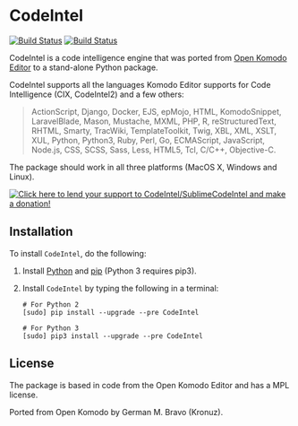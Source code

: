 CodeIntel
=========

[![Build Status](https://travis-ci.org/SublimeCodeIntel/CodeIntel.svg)](https://travis-ci.org/SublimeCodeIntel/CodeIntel) [![Build Status](https://ci.appveyor.com/api/projects/status/github/Kronuz/CodeIntel?svg=true)](https://ci.appveyor.com/project/Kronuz/CodeIntel)

CodeIntel is a code intelligence engine that was ported from
[Open Komodo Editor](http://www.openkomodo.com) to a stand-alone Python package.

CodeIntel supports all the languages Komodo Editor supports for Code Intelligence
(CIX, CodeIntel2) and a few others:

> ActionScript, Django, Docker, EJS, epMojo, HTML, KomodoSnippet,
> LaravelBlade, Mason, Mustache, MXML, PHP, R, reStructuredText, RHTML,
> Smarty, TracWiki, TemplateToolkit, Twig, XBL, XML, XSLT, XUL, Python,
> Python3, Ruby, Perl, Go, ECMAScript, JavaScript, Node.js, CSS, SCSS, Sass,
> Less, HTML5, Tcl, C/C++, Objective-C.

The package should work in all three platforms (MacOS X, Windows and Linux).

[![Click here to lend your support to CodeIntel/SublimeCodeIntel and make a donation!](https://www.paypalobjects.com/en_GB/i/btn/btn_donate_LG.gif)](https://www.paypal.com/cgi-bin/webscr?cmd=_s-xclick&hosted_button_id=VVX4Q9H3924LE)


Installation
------------

To install `CodeIntel`, do the following:

1. Install [Python](http://python.org) and [pip](http://www.pip-installer.org/en/latest/installing.html) (Python 3 requires pip3).

1. Install `CodeIntel` by typing the following in a terminal:
   ```
   # For Python 2
   [sudo] pip install --upgrade --pre CodeIntel

   # For Python 3
   [sudo] pip3 install --upgrade --pre CodeIntel
   ```

License
-------

The package is based in code from the Open Komodo Editor and has a MPL license.

Ported from Open Komodo by German M. Bravo (Kronuz).
